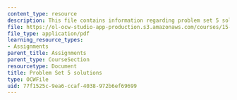 ```yaml
---
content_type: resource
description: This file contains information regarding problem set 5 solutions.
file: https://ol-ocw-studio-app-production.s3.amazonaws.com/courses/15-053-optimization-methods-in-management-science-spring-2013/77f1525c9ea6ccaf4038972b6ef69699_MIT15_053S13_ps5sol.pdf
file_type: application/pdf
learning_resource_types:
- Assignments
parent_title: Assignments
parent_type: CourseSection
resourcetype: Document
title: Problem Set 5 solutions
type: OCWFile
uid: 77f1525c-9ea6-ccaf-4038-972b6ef69699
---
```

